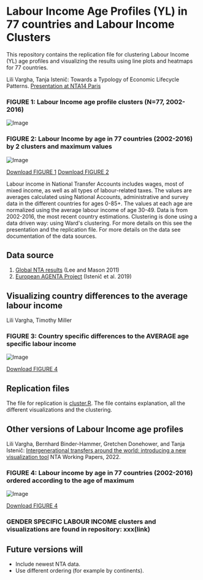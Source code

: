 # Labour Income Age Profiles (YL) in 77 countries and Labour Income Clusters

This repository contains the replication file for clustering Labour Income (YL) age profiles and visualizing the results using line plots and heatmaps for 77 countries.

Lili Vargha, Tanja Istenič: Towards a Typology of Economic Lifecycle Patterns. [Presentation at NTA14 Paris](https://ntaccounts.org/web/nta/show/Documents/Meetings/NTA14%20Abstracts)

### FIGURE 1: Labour Income age profile clusters (N=77, 2002-2016)
![Image](https://user-images.githubusercontent.com/68189671/217822610-54cea992-75cc-4aea-8e8b-297c8cf04626.jpg)
### FIGURE 2: Labour Income by age in 77 countries (2002-2016) by 2 clusters and maximum values
![Image](https://user-images.githubusercontent.com/68189671/217785920-4581c8a6-f2b5-4398-b364-67ab416d3598.jpg)

[Download FIGURE 1](https://github.com/LiliVargha/Labour-Income_YL/blob/main/ClusterYL.jpg)
[Download FIGURE 2](https://github.com/LiliVargha/Labour-Income_YL/blob/main/YLclusterViz.jpg)

Labour income in National Transfer Accounts includes wages, most of mixed income, as well as all types of labour-related taxes. The values are averages calculated using National Accounts, administrative and survey data in the different countries for ages 0-85+. The values at each age are normalized using the average labour income of age 30-49. Data is from 2002-2016, the most recent country estimations. Clustering is done using a data driven way: using Ward's clustering. For more details on this see the presentation and the replication file. For more details on the data see documentation of the data sources.

## Data source
1. [Global NTA results](https://www.ntaccounts.org/web/nta/show/Browse%20database) (Lee and Mason 2011)
2. [European AGENTA Project](http://dataexplorer.wittgensteincentre.org/nta/) (Istenič et al. 2019)

## Visualizing country differences to the average labour income
Lili Vargha, Timothy Miller

### FIGURE 3: Country specific differences to the AVERAGE age specific labour income
![Image](https://user-images.githubusercontent.com/68189671/217836622-d93198e6-a023-49e9-a974-19a054af3033.jpg)

[Download FIGURE 4](https://github.com/LiliVargha/Labour-Income_YL/blob/main/YLdiftiles_o.jpg)


## Replication files
The file for replication is [cluster.R](https://github.com/LiliVargha/Labour-Income_YL/blob/main/cluster.R). The file contains explanation, all the different visualizations and the clustering.

## Other versions of Labour Income age profiles

Lili Vargha, Bernhard Binder-Hammer, Gretchen Donehower, and Tanja Istenič: [Intergenerational transfers around the world: introducing a new visualization tool](https://www.ntaccounts.org/web/nta/show/Working%20Papers) NTA Working Papers, 2022.

### FIGURE 4: Labour income by age in 77 countries (2002-2016) ordered according to the age of maximum

![Image](https://user-images.githubusercontent.com/68189671/217782623-4506798e-7341-4f95-b84a-edbcf8892971.jpg)

[Download FIGURE 4](https://github.com/LiliVargha/Labour-Income_YL/blob/main/YLViz.jpg)

### GENDER SPECIFIC LABOUR INCOME clusters and visualizations are found in repository: xxx(link)

## Future versions will
- Include newest NTA data.
- Use different ordering (for example by continents).
